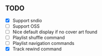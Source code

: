 ## TODO

- [x] Support sndio
- [ ] Support OSS
- [ ] Nice default display if no cover art found
- [ ] Playlist shuffle command
- [ ] Playlist navigation commands
- [x] Track rewind command
